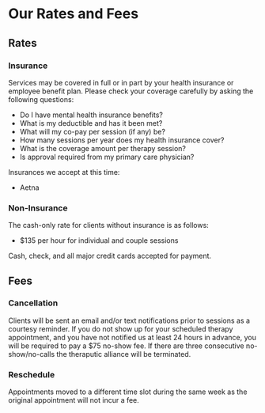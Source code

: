 # Our Rates and Fees

## Rates

### Insurance

Services may be covered in full or in part by your health insurance or employee benefit plan.
Please check your coverage carefully by asking the following questions:

- Do I have mental health insurance benefits?
- What is my deductible and has it been met?
- What will my co-pay per session (if any) be?
- How many sessions per year does my health insurance cover?
- What is the coverage amount per therapy session?
- Is approval required from my primary care physician?

Insurances we accept at this time:

- Aetna

### Non-Insurance

The cash-only rate for clients without insurance is as follows:

- $135 per hour for individual and couple sessions

Cash, check, and all major credit cards accepted for payment.

## Fees

### Cancellation

Clients will be sent an email and/or text notifications prior to sessions as a courtesy reminder.
If you do not show up for your scheduled therapy appointment, and you have not notified us at least 24 hours in advance, you will be required to pay a $75 no-show fee.  If there are three consecutive no-show/no-calls the theraputic alliance will be terminated.

### Reschedule

Appointments moved to a different time slot during the same week as the original appointment will not incur a fee. 
